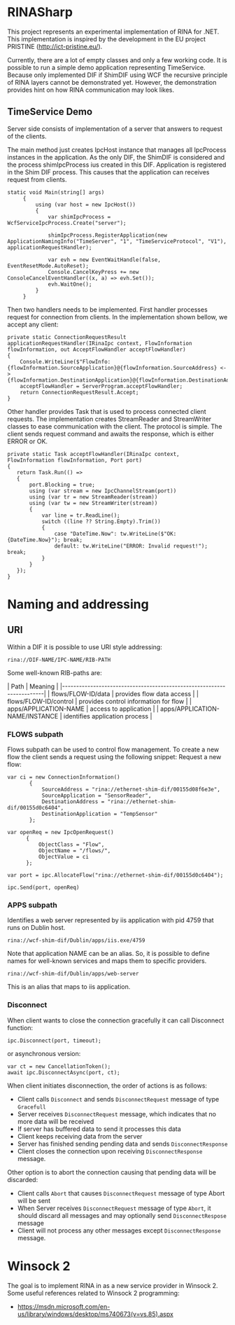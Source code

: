 RINASharp
=========
This project represents an experimental implementation of RINA for .NET. This
implementation is inspired by the development in the EU project PRISTINE (http://ict-pristine.eu/).

Currently, there are a lot of empty classes and only a few working code.
It is possible to run a simple demo application representing TimeService.
Because only implemented DIF if ShimDIF using WCF the recursive principle
of RINA layers cannot be demonstrated yet. However, the demonstration provides
hint on how RINA communication may look likes.

## TimeService Demo
Server side consists of implementation of a server that answers to request of the clients.

The main method just creates IpcHost instance that manages all IpcProcess instances
in the application. As the only DIF, the ShimDIF is considered and the process
shimIpcProcess ius created in this DIF. Application is registered in the
Shim DIF process. This causes that the application can receives request from
clients.

```CSharp
static void Main(string[] args)
     {
         using (var host = new IpcHost())
         {
             var shimIpcProcess = WcfServiceIpcProcess.Create("server");

             shimIpcProcess.RegisterApplication(new ApplicationNamingInfo("TimeServer", "1", "TimeServiceProtocol", "V1"), applicationRequestHandler);

             var evh = new EventWaitHandle(false, EventResetMode.AutoReset);
             Console.CancelKeyPress += new ConsoleCancelEventHandler((x, a) => evh.Set());
             evh.WaitOne();
         }                      
     }
```
Then two handlers needs to be implemented. First handler processes request
for connection from clients. In the implementation shown bellow, we accept any client:
```CSharp
private static ConnectionRequestResult applicationRequestHandler(IRinaIpc context, FlowInformation flowInformation, out AcceptFlowHandler acceptFlowHandler)
{
    Console.WriteLine($"FlowInfo:{flowInformation.SourceApplication}@{flowInformation.SourceAddress} <-> {flowInformation.DestinationApplication}@{flowInformation.DestinationAddress}");
    acceptFlowHandler = ServerProgram.acceptFlowHandler;
    return ConnectionRequestResult.Accept;
}
```
Other handler provides Task that is used to process connected client requests.
The implementation creates StreamReader and StreamWriter classes to ease
communication with the client. The protocol is simple. The client sends
request command and awaits the response, which is either ERROR or OK.
```CSharp
private static Task acceptFlowHandler(IRinaIpc context, FlowInformation flowInformation, Port port)
{
   return Task.Run(() =>
   {
       port.Blocking = true;
       using (var stream = new IpcChannelStream(port))
       using (var tr = new StreamReader(stream))
       using (var tw = new StreamWriter(stream))
       {
           var line = tr.ReadLine();
           switch ((line ?? String.Empty).Trim())
           {
               case "DateTime.Now": tw.WriteLine($"OK: {DateTime.Now}"); break;
               default: tw.WriteLine("ERROR: Invalid request!"); break;
           }
       }
   });
}
```


# Naming and addressing

## URI
Within a DIF it is possible to use URI style addressing:
```
rina://DIF-NAME/IPC-NAME/RIB-PATH
```
Some well-known RIB-paths are:

| Path | Meaning                                                        |
|-----------------------------------------------------------------------|
| flows/FLOW-ID/data | provides flow data access            |
| flows/FLOW-ID/control | provides control information for flow |
| apps/APPLICATION-NAME | access to application |
| apps/APPLICATION-NAME/INSTANCE | identifies application process |

### FLOWS subpath
Flows subpath can be used to control flow management. To create a new flow
the client sends a request using the following snippet:
Request a new flow:
```CSharp
var ci = new ConnectionInformation()
       {               
           SourceAddress = "rina://ethernet-shim-dif/00155d08f6e3e",
           SourceApplication = "SensorReader",
           DestinationAddress = "rina://ethernet-shim-dif/00155d0c6404",
           DestinationApplication = "TempSensor"
       };

var openReq = new IpcOpenRequest()
      {
          ObjectClass = "Flow",
          ObjectName = "/flows/",
          ObjectValue = ci
      };

var port = ipc.AllocateFlow("rina://ethernet-shim-dif/00155d0c6404");

ipc.Send(port, openReq)
```

### APPS subpath
Identifies a web server represented by iis application with pid 4759
that runs on Dublin host.
```
rina://wcf-shim-dif/Dublin/apps/iis.exe/4759
```
Note that application NAME can
be an alias. So, it is possible to define names for well-known services and maps
them to specific providers.
```
rina://wcf-shim-dif/Dublin/apps/web-server
```
This is an alias that maps to iis application.
### Disconnect
When client wants to close the connection gracefully it can call Disconnect function:
```CSharp
ipc.Disconnect(port, timeout);
```
or asynchronous version:
```CSharp
var ct = new CancellationToken();
await ipc.DisconnectAsync(port, ct);
```
When client initiates disconnection, the order of actions is as follows:
* Client calls `Disconnect` and sends `DisconnectRequest` message of type `Gracefull`
* Server receives `DisconnectRequest` message, which indicates that no more data will be received
* If server has buffered data to send it processes this data
* Client keeps receiving data from the server
* Server has finished sending pending data and sends `DisconnectResponse`
* Client closes the connection upon receiving `DisconnectResponse` message.

Other option is to abort the connection causing that pending data will be discarded:
* Client calls `Abort` that causes `DisconnectRequest` message of type Abort will be sent
* When Server receives `DisconnectRequest` message of type `Abort`, it should discard all messages
and may optionally send `DisconnectRespose` message
* Client will not process any other messages except `DisconnectResponse` message.






# Winsock 2
The goal is to implement RINA in as a new service provider in Winsock 2.
Some useful references related to Winsock 2 programming:
* https://msdn.microsoft.com/en-us/library/windows/desktop/ms740673(v=vs.85).aspx
